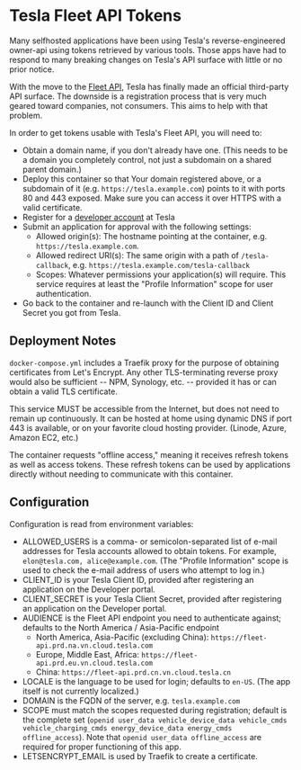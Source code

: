 # Tesla Fleet API Tokens

Many selfhosted applications have been using Tesla's reverse-engineered
owner-api using tokens retrieved by various tools. Those apps have had to
respond to many breaking changes on Tesla's API surface with little or no prior
notice.

With the move to the [Fleet API](https://developer.tesla.com/docs/fleet-api),
Tesla has finally made an official third-party API surface. The downside is a
registration process that is very much geared toward companies, not consumers.
This aims to help with that problem.

In order to get tokens usable with Tesla's Fleet API, you will need to:

- Obtain a domain name, if you don't already have one. (This needs to be a
  domain you completely control, not just a subdomain on a shared parent
  domain.)
- Deploy this container so that Your domain registered above, or a subdomain of
  it (e.g. `https://tesla.example.com`) points to it with ports 80 and 443
  exposed. Make sure you can access it over HTTPS with a valid certificate.
- Register for a [developer account](https://developer.tesla.com) at Tesla
- Submit an application for approval with the following settings:
  - Allowed origin(s): The hostname pointing at the container, e.g.
    `https://tesla.example.com`.
  - Allowed redirect URI(s): The same origin with a path of `/tesla-callback`,
    e.g. `https://tesla.example.com/tesla-callback`
  - Scopes: Whatever permissions your application(s) will require. This service
    requires at least the "Profile Information" scope for user authentication.
- Go back to the container and re-launch with the Client ID and Client Secret
  you got from Tesla.

## Deployment Notes

`docker-compose.yml` includes a Traefik proxy for the purpose of obtaining
certificates from Let's Encrypt. Any other TLS-terminating reverse proxy would
also be sufficient -- NPM, Synology, etc. -- provided it has or can obtain a
valid TLS certificate.

This service MUST be accessible from the Internet, but does not need to remain
up continuously. It can be hosted at home using dynamic DNS if port 443 is
available, or on your favorite cloud hosting provider. (Linode, Azure, Amazon
EC2, etc.)

The container requests "offline access," meaning it receives refresh tokens as
well as access tokens. These refresh tokens can be used by applications directly
without needing to communicate with this container.

## Configuration

Configuration is read from environment variables:

- ALLOWED_USERS is a comma- or semicolon-separated list of e-mail addresses for
  Tesla accounts allowed to obtain tokens. For example, `elon@tesla.com,
  alice@example.com`. (The "Profile Information" scope is used to check the
  e-mail address of users who attempt to log in.)
- CLIENT_ID is your Tesla Client ID, provided after registering an application
  on the Developer portal.
- CLIENT_SECRET is your Tesla Client Secret, provided after registering an
  application on the Developer portal.
- AUDIENCE is the Fleet API endpoint you need to authenticate against; defaults
  to the North America / Asia-Pacific endpoint
  - North America, Asia-Pacific (excluding China):
    `https://fleet-api.prd.na.vn.cloud.tesla.com`
  - Europe, Middle East, Africa: `https://fleet-api.prd.eu.vn.cloud.tesla.com`
  - China: `https://fleet-api.prd.cn.vn.cloud.tesla.cn`
- LOCALE is the language to be used for login; defaults to `en-US`. (The app
  itself is not currently localized.)
- DOMAIN is the FQDN of the server, e.g. `tesla.example.com`
- SCOPE must match the scopes requested during registration; default is the
  complete set (`openid user_data vehicle_device_data vehicle_cmds
  vehicle_charging_cmds energy_device_data energy_cmds offline_access`). Note
  that `openid user_data offline_access` are required for proper functioning of
  this app.
- LETSENCRYPT_EMAIL is used by Traefik to create a certificate.
